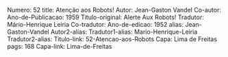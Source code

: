 Numero: 52
title: Atenção aos Robots!
Autor: Jean-Gaston Vandel
Co-autor: 
Ano-de-Publicacao: 1959
Titulo-original: Alerte Aux Robots!
Tradutor: Mário-Henrique Leiria
Co-tradutor: 
Ano-de-edicao: 1952
alias: Jean-Gaston-Vandel
Autor2-alias: 
Tradutor1-alias: Mario-Henrique-Leiria
Tradutor2-alias: 
Titulo-link: 52-Atencao-aos-Robots
Capa: Lima de Freitas
pags: 168
Capa-link: Lima-de-Freitas